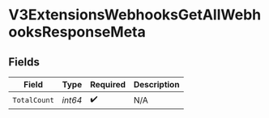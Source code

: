 # V3ExtensionsWebhooksGetAllWebhooksResponseMeta


## Fields

| Field              | Type               | Required           | Description        |
| ------------------ | ------------------ | ------------------ | ------------------ |
| `TotalCount`       | *int64*            | :heavy_check_mark: | N/A                |